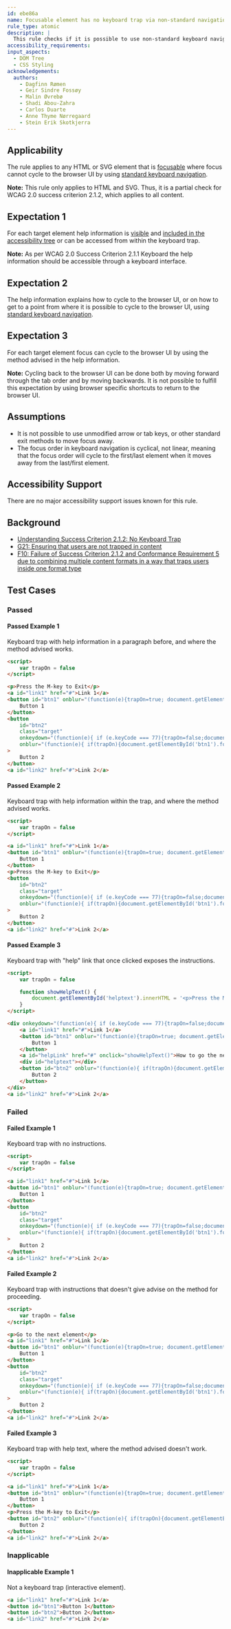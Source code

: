 ```yaml
---
id: ebe86a
name: Focusable element has no keyboard trap via non-standard navigation
rule_type: atomic
description: |
  This rule checks if it is possible to use non-standard keyboard navigation to navigate through content where focus is trapped when using standard ways of keyboard navigation.
accessibility_requirements:
input_aspects:
  - DOM Tree
  - CSS Styling
acknowledgements:
  authors:
    - Dagfinn Rømen
    - Geir Sindre Fossøy
    - Malin Øvrebø
    - Shadi Abou-Zahra
    - Carlos Duarte
    - Anne Thyme Nørregaard
    - Stein Erik Skotkjerra
---
```


## Applicability

The rule applies to any HTML or SVG element that is [focusable](#focusable) where focus cannot cycle to the browser UI by using [standard keyboard navigation](#standard-keyboard-navigation).

**Note:** This rule only applies to HTML and SVG. Thus, it is a partial check for WCAG 2.0 success criterion 2.1.2, which applies to all content.

## Expectation 1

For each target element help information is [visible](#visible) and [included in the accessibility tree](#included-in-the-accessibility-tree) or can be accessed from within the keyboard trap.

**Note:** As per WCAG 2.0 Success Criterion 2.1.1 Keyboard the help information should be accessible through a keyboard interface.

## Expectation 2

The help information explains how to cycle to the browser UI, or on how to get to a point from where it is possible to cycle to the browser UI, using [standard keyboard navigation](#standard-keyboard-navigation).

## Expectation 3

For each target element focus can cycle to the browser UI by using the method advised in the help information.

**Note:** Cycling back to the browser UI can be done both by moving forward through the tab order and by moving backwards. It is not possible to fulfill this expectation by using browser specific shortcuts to return to the browser UI.

## Assumptions

- It is not possible to use unmodified arrow or tab keys, or other standard exit methods to move focus away.
- The focus order in keyboard navigation is cyclical, not linear, meaning that the focus order will cycle to the first/last element when it moves away from the last/first element.

## Accessibility Support

There are no major accessibility support issues known for this rule.

## Background

- [Understanding Success Criterion 2.1.2: No Keyboard Trap](https://www.w3.org/WAI/WCAG21/Understanding/no-keyboard-trap.html)
- [G21: Ensuring that users are not trapped in content](https://www.w3.org/WAI/WCAG21/Techniques/general/G21)
- [F10: Failure of Success Criterion 2.1.2 and Conformance Requirement 5 due to combining multiple content formats in a way that traps users inside one format type](https://www.w3.org/WAI/WCAG21/Techniques/failures/F10)

## Test Cases

### Passed

#### Passed Example 1

Keyboard trap with help information in a paragraph before, and where the method advised works.

```html
<script>
	var trapOn = false
</script>

<p>Press the M-key to Exit</p>
<a id="link1" href="#">Link 1</a>
<button id="btn1" onblur="(function(e){trapOn=true; document.getElementById('btn2').focus();})(event)">
	Button 1
</button>
<button
	id="btn2"
	class="target"
	onkeydown="(function(e){ if (e.keyCode === 77){trapOn=false;document.getElementById('link2').focus();}})(event)"
	onblur="(function(e){ if(trapOn){document.getElementById('btn1').focus();}})(event)"
>
	Button 2
</button>
<a id="link2" href="#">Link 2</a>
```

#### Passed Example 2

Keyboard trap with help information within the trap, and where the method advised works.

```html
<script>
	var trapOn = false
</script>

<a id="link1" href="#">Link 1</a>
<button id="btn1" onblur="(function(e){trapOn=true; document.getElementById('btn2').focus();})(event)">
	Button 1
</button>
<p>Press the M-key to Exit</p>
<button
	id="btn2"
	class="target"
	onkeydown="(function(e){ if (e.keyCode === 77){trapOn=false;document.getElementById('link2').focus();}})(event)"
	onblur="(function(e){ if(trapOn){document.getElementById('btn1').focus();}})(event)"
>
	Button 2
</button>
<a id="link2" href="#">Link 2</a>
```

#### Passed Example 3

Keyboard trap with "help" link that once clicked exposes the instructions.

```html
<script>
	var trapOn = false

	function showHelpText() {
		document.getElementById('helptext').innerHTML = '<p>Press the M-key to Exit</p>'
	}
</script>

<div onkeydown="(function(e){ if (e.keyCode === 77){trapOn=false;document.getElementById('link2').focus();}})(event)">
	<a id="link1" href="#">Link 1</a>
	<button id="btn1" onblur="(function(e){trapOn=true; document.getElementById('helpLink').focus();})(event)">
		Button 1
	</button>
	<a id="helpLink" href="#" onclick="showHelpText()">How to go the next element</a>
	<div id="helptext"></div>
	<button id="btn2" onblur="(function(e){ if(trapOn){document.getElementById('btn1').focus();}})(event)">
		Button 2
	</button>
</div>
<a id="link2" href="#">Link 2</a>
```

### Failed

#### Failed Example 1

Keyboard trap with no instructions.

```html
<script>
	var trapOn = false
</script>

<a id="link1" href="#">Link 1</a>
<button id="btn1" onblur="(function(e){trapOn=true; document.getElementById('btn2').focus();})(event)">
	Button 1
</button>
<button
	id="btn2"
	class="target"
	onkeydown="(function(e){ if (e.keyCode === 77){trapOn=false;document.getElementById('link2').focus();}})(event)"
	onblur="(function(e){ if(trapOn){document.getElementById('btn1').focus();}})(event)"
>
	Button 2
</button>
<a id="link2" href="#">Link 2</a>
```

#### Failed Example 2

Keyboard trap with instructions that doesn't give advise on the method for proceeding.

```html
<script>
	var trapOn = false
</script>

<p>Go to the next element</p>
<a id="link1" href="#">Link 1</a>
<button id="btn1" onblur="(function(e){trapOn=true; document.getElementById('btn2').focus();})(event)">
	Button 1
</button>
<button
	id="btn2"
	class="target"
	onkeydown="(function(e){ if (e.keyCode === 77){trapOn=false;document.getElementById('link2').focus();}})(event)"
	onblur="(function(e){ if(trapOn){document.getElementById('btn1').focus();}})(event)"
>
	Button 2
</button>
<a id="link2" href="#">Link 2</a>
```

#### Failed Example 3

Keyboard trap with help text, where the method advised doesn't work.

```html
<script>
	var trapOn = false
</script>

<a id="link1" href="#">Link 1</a>
<button id="btn1" onblur="(function(e){trapOn=true; document.getElementById('btn2').focus();})(event)">
	Button 1
</button>
<p>Press the M-key to Exit</p>
<button id="btn2" onblur="(function(e){ if(trapOn){document.getElementById('btn1').focus();}})(event)">
	Button 2
</button>
<a id="link2" href="#">Link 2</a>
```

### Inapplicable

#### Inapplicable Example 1

Not a keyboard trap (interactive element).

```html
<a id="link1" href="#">Link 1</a>
<button id="btn1">Button 1</button>
<button id="btn2">Button 2</button>
<a id="link2" href="#">Link 2</a>
```
